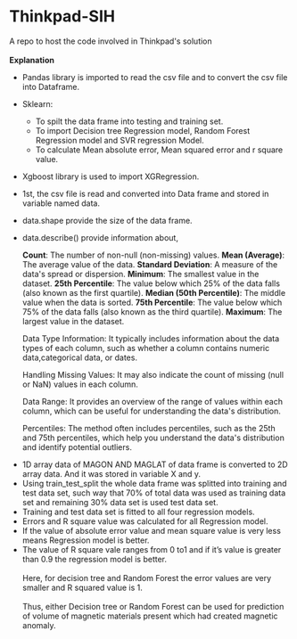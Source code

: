 # Thinkpad-SIH
A repo to host the code involved in Thinkpad's solution<br><br>**Explanation**

* Pandas library is imported to read the csv file and to convert the csv file into Dataframe.
*	Sklearn:
     -	To spilt the data frame into testing and training set.
     -	To import Decision tree Regression model, Random Forest Regression     model and SVR regression Model.
     -	To calculate Mean absolute error, Mean squared error and r square value.

*	Xgboost library is used to import XGRegression.

- 1st, the csv file is read and converted into Data frame and stored in variable named data.
- data.shape provide the size of the data frame.
- data.describe() provide information about,

  **Count**: The number of non-null (non-missing) values.
  **Mean (Average)**: The average value of the data.
  **Standard Deviation**: A measure of the data's spread or dispersion.
  **Minimum**: The smallest value in the dataset.
  **25th Percentile**: The value below which 25% of the data falls (also known as the first quartile).
  **Median (50th Percentile)**: The middle value when the data is sorted.
  **75th Percentile**: The value below which 75% of the data falls (also known as the third quartile).
  **Maximum**: The largest value in the dataset.
  
  Data Type Information: It typically includes information about the data types of each column, such as whether a column contains numeric data,categorical data, or dates.
   
  Handling Missing Values: It may also indicate the count of missing (null or NaN) values in each column.
   
  Data Range: It provides an overview of the range of values within each column, which can be useful for understanding the data's distribution.
   
  Percentiles: The method often includes percentiles, such as the 25th and 75th percentiles, which help you understand the data's distribution and identify potential outliers.

*	1D array data of MAGON AND MAGLAT of data frame is converted to 2D array data. And it was stored in variable X and y.
*	Using train_test_split the whole data frame was splitted into training and test data set, such way that 70% of total data was used as training data set and remaining 30% data set is used test data set.
*	Training and test data set is fitted to all four regression models.
*	Errors and R square value was calculated for all Regression model.
*	If the value of absolute error value and mean square value is very less means Regression model is better.
*	The value of R square vale ranges from 0 to1 and if it’s value is greater than 0.9 the regression model is better.<br><br>
Here, for decision tree and Random Forest the error values are very smaller and R squared value is 1.
<br><br>Thus, either Decision tree or Random Forest can be used for prediction of volume of magnetic materials present which had created magnetic anomaly.



 



